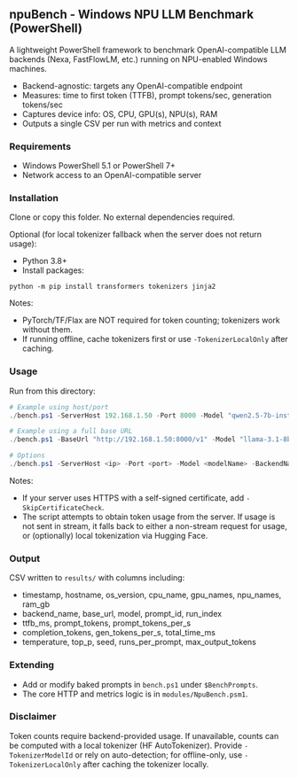 ## npuBench - Windows NPU LLM Benchmark (PowerShell)

A lightweight PowerShell framework to benchmark OpenAI-compatible LLM backends (Nexa, FastFlowLM, etc.) running on NPU-enabled Windows machines.

- Backend-agnostic: targets any OpenAI-compatible endpoint
- Measures: time to first token (TTFB), prompt tokens/sec, generation tokens/sec
- Captures device info: OS, CPU, GPU(s), NPU(s), RAM
- Outputs a single CSV per run with metrics and context

### Requirements
- Windows PowerShell 5.1 or PowerShell 7+
- Network access to an OpenAI-compatible server

### Installation
Clone or copy this folder. No external dependencies required.

Optional (for local tokenizer fallback when the server does not return usage):
- Python 3.8+
- Install packages:
```
python -m pip install transformers tokenizers jinja2
```
Notes:
- PyTorch/TF/Flax are NOT required for token counting; tokenizers work without them.
- If running offline, cache tokenizers first or use `-TokenizerLocalOnly` after caching.

### Usage
Run from this directory:

```powershell
# Example using host/port
./bench.ps1 -ServerHost 192.168.1.50 -Port 8000 -Model "qwen2.5-7b-instruct" -BackendName "FastFlowLM"

# Example using a full base URL
./bench.ps1 -BaseUrl "http://192.168.1.50:8000/v1" -Model "llama-3.1-8b-instruct" -BackendName "Nexa"

# Options
./bench.ps1 -ServerHost <ip> -Port <port> -Model <modelName> -BackendName <name> -RunsPerPrompt 4 -MaxOutputTokens <int?> -Temperature 0 -TopP 1 -Seed 0 -OutputDir ./results -TokenizerModelId <hf_tokenizer_id?> -PythonPath python -TokenizerLocalOnly -DebugTokenizer
```

Notes:
- If your server uses HTTPS with a self-signed certificate, add `-SkipCertificateCheck`.
- The script attempts to obtain token usage from the server. If usage is not sent in stream, it falls back to either a non-stream request for usage, or (optionally) local tokenization via Hugging Face.

### Output
CSV written to `results/` with columns including:
- timestamp, hostname, os_version, cpu_name, gpu_names, npu_names, ram_gb
- backend_name, base_url, model, prompt_id, run_index
- ttfb_ms, prompt_tokens, prompt_tokens_per_s
- completion_tokens, gen_tokens_per_s, total_time_ms
- temperature, top_p, seed, runs_per_prompt, max_output_tokens

### Extending
- Add or modify baked prompts in `bench.ps1` under `$BenchPrompts`.
- The core HTTP and metrics logic is in `modules/NpuBench.psm1`.

### Disclaimer
Token counts require backend-provided usage. If unavailable, counts can be computed with a local tokenizer (HF AutoTokenizer). Provide `-TokenizerModelId` or rely on auto-detection; for offline-only, use `-TokenizerLocalOnly` after caching the tokenizer locally.
